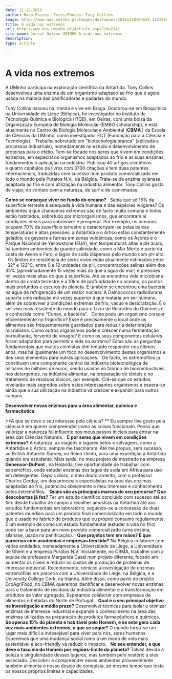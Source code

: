 ```yaml
---
date: 21-12-2016
author: Nuno Passos  Fotos/Photos: Tony Collins
image: http://www.nos.uminho.pt/Images/destaques/20161220104810_1151510.jpg
title: A vida nos extremos
url: http://www.nos.uminho.pt/Article.aspx?id=2241
site name: Jornal Online UMINHO A vida nos extremos
description: 
type: article

---
```

# A vida nos extremos


  

A UMinho participa na exploração científica da Antártida. Tony Collins desenvolveu uma enzima de um organismo adaptado ao frio que é agora usada na maioria das panificadoras e padarias do mundo.

Tony Collins nasceu na Irlanda e vive em Braga. Doutorou-se em Bioquímica na Universidade de Liège (Bélgica), foi investigador no Instituto de Tecnologia Química e Biológica (ITQB), em Oeiras, com uma bolsa da Organização Europeia de Biologia Molecular (EMBO scholarship), e está atualmente no Centro de Biologia Molecular e Ambiental (**CBMA** ) da Escola de Ciências da UMinho, como investigador FCT (Fundação para a Ciência e Tecnologia).
 
Trabalha sobretudo em "biotecnologia branca" (aplicada a processos industriais), nomedamente no estudo e desenvolvimento de proteínas para o efeito. Tem-se focado nos seres que vivem em condições extremas, em especial os organismos adaptados ao frio e as suas enzimas, fundamentos e aplicação na indústria. Publicou 40 artigos científicos e quatro capítulos de livros com 3700 citações e tem duas patentes internacionais, traduzidas com sucesso num produto comercializado em todo o mundo pela Puratos N.V., da Bélgica. Trata-se da enzima xylanase, adaptada ao frio e com utilização na indústria alimentar. Tony Collins gosta de viajar, do contato com a natureza, de surf e de caminhadas.

**Como se consegue viver no fundo do oceano?** 
 
Sabia que só 15% da superfície terreste é adequada à vida humana e das espécies vulgares? Os ambientes a que chamamos extremos são de facto muito comuns e todos estão habitados, sobretudo por microrganismos, que encontram aí condições ideais para sobreviver e prosperar. Por exemplo, os oceanos ocupam 70% da superfície terrestre e caracterizam-se pelas baixas temperaturas e altas pressões; a Antártida e o Ártico estão constantemente gelados; os geysers e furnas em zonas vulcânicas, como os Açores e o Parque Nacional de Yellowstone (EUA), têm temperaturas altas e pH ácido; há também ambientes de grande salinidade, como o Mar Morto e parte da costa de Aveiro e Faro, e lagos de soda dispersos pelo mundo com pH alto.
 
Os limites de resistência de seres vivos estão atualmente estimados entre -32º e 122ºC, entre 0 e 12 unidades de pH, concentrações salinas além dos 35% (aproximadamente 15 vezes mais do que a água do mar) e pressões mil vezes mais altas do que à superfície. Até se encontrou vida microbiana dentro da crosta terrestre e a 10km de profundidade no oceano, os pontos mais profundos e escuros do planeta. E também se encontrou uma bactéria na água de refrigeração de um reator nuclear. A Deinococcus radiodurans suporta uma radiação mil vezes superior à que mataria um ser humano, além de sobreviver a condições extremas de frio, vácuo e desidratação. É o ser vivo mais resistente do mundo para o Livro de Recordes do Guinness e é conhecida como “Conan, a bactéria”.
 
Como pode um organismo crescer eficientemente no frigorífico? Esse é precisamente o local onde os alimentos são frequentemente guardados para reduzir a deterioração microbiana. Como outros organismos podem crescer numa fermentação borbulhante, fervente de vinagre? E como os seus componentes celulares foram adaptados para permitir a vida no extremo? Estas são as perguntas fundamentais que muitos cientistas têm tentado responder nos últimos anos, mas há igualmente um foco no desenvolvimento destes organismos e dos seus elementos para outras aplicações.
 
De facto, os extremófilos já constituem uma componente central da indústria biotecnológica de milhares de milhões de euros, sendo usados no fabrico de biocombustíveis, nos detergentes, na indústria alimentar, na preparação de têxteis e no tratamento de resíduos tóxicos, por exemplo. Crê-se que os estudos revelarão mais segredos sobre estes interessantes organismos e espera-se ainda que a sua utilização na indústria vá crescer e expandir para outros campos.

**Desenvolver novas enzimas para a área alimentar, química e farmacêutica** 

**A que se deve o seu interesse pela ciência? ** 
Eu sempre tive gosto pela ciência e em querer compreender como as coisas funcionam. Penso que valorizar a natureza foi influente nos meus passos iniciais para entrar na área das Ciências Naturais.
 
**E por seres que vivem em condições extremas?** 
A natureza, as viagens e lugares belos e selvagens, como a Antártida e o Ártico, sempre me fascinaram. Até me propus, sem sucesso, ao British Antarctic Survey, no Reino Unido, para uma expedição à Antártida quando era estudante. Mais tarde, no meu projeto de mestrado na empresa **Genencor-DuPont** , na Holanda, tive oportunidade de trabalhar com extremófilos, onde estudei enzimas dos lagos de soda em África para uso em detergentes. Depois disso, o meu doutoramento, com o professor Charles Gerday, um dos principais especialistas na área das enzimas adaptadas ao frio, potenciou obviamente o meu interesse e conhecimento pelos extremófilos.
 
**Quais são as principais marcas do seu percurso? Que descobertas já fez?** 
Ter um estudo científico concluído com sucesso até ao fim: desde trabalho de campo a recolher amostras na Antártida até aos estudos fundamentais em laboratório, seguindo-se a concessão de duas patentes mundiais para um produto final comercializado em todo o mundo que é usado no fabrico de produtos que eu próprio consumo regularmente. É um exemplo de como um estudo fundamental (estudar a vida no frio) pode ser a base para um novo produto comercializado (uma enzima, xilanase, usada na panificação).
 
**Que projetos tem em mãos? E que parcerias com academias e empresas tem tido?** 
Na Bélgica colaborei com várias entidades, nomeadamente a Universidade de Liège, a Universidade de Ghent e a empresa Puratos N.V. Inicialmente, no CBMA, trabalhei com a equipa da professora Margarida Casal num projeto diferente, focado em aumentar os níveis e reduzir os custos de produção de proteínas de interesse industrial. Recentemente, reiniciei a investigação de enzimas extremófilas em parceria com a Universidade de Liège, na Bélgica, e a University College Cork, na Irlanda. Além disso, como parte do projeto EcoAgriFood, no CBMA queremos identificar e desenvolver novas enzimas para o tratamento de resíduos da indústria alimentar e a transformação em produtos de valor agregado. Esperamos colaborar com empresas de alimentos e bebidas do Norte de Portugal.
 
**Qual é o seu principal objetivo na investigação a médio prazo?** 
Desenvolver técnicas para isolar e otimizar enzimas de interesse industrial e expandir o conhecimento na área das enzimas utilizadas na preparação de produtos farmacêuticos e químicos.
 
**Se apenas 15% do planeta é habitável pelo Homem, e se este gera cada vez mais ambientes extremos, o que se segue?** 
O mundo torna-se um lugar mais difícil e indesejável para viver para nós, seres humanos. Esperemos que uma mudança social rumo a um modo de vida mais sustentável e eco-friendly vá reduzir o impacto.
 
**No seu entender, a que deve o fascínio do Homem por regiões-limite do planeta?** 
Talvez devido à beleza e singularidade desses lugares, mas também pelo mistério a eles associado. Descobrir e compreender esses ambientes provavelmente também alimenta o nosso desejo de conquista, ao mesmo tempo que testa os nossos próprios limites e capacidades.

